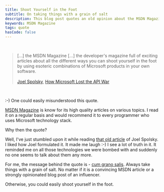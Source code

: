 ```yaml
---
title: Shoot Yourself in the Foot
subtitle: On taking things with a grain of salt
description: This blog post quotes an old opinion about the MSDN Magazine. It reminds you to always take things with a grain of salt.
keywords: MSDN Magazine
tags: quote
hasCode: false
---
```

&nbsp;

> [...] the MSDN Magazine [...] the developer's magazine full of exciting articles about all the different ways you can shoot yourself in the foot by using esoteric combinations of Microsoft products in your own software.
<br/><br/>
>[Joel Spolsky](http://www.joelonsoftware.com/AboutMe.html), [How Microsoft Lost the API War](http://www.joelonsoftware.com/articles/APIWar.html)

&nbsp;

:-) One could easily misunderstood this quote.

[MSDN Magazine](https://msdn.microsoft.com/en-us/magazine/) is know for its high quality articles on various topics. I read it on a regular basis and would recommend it to every programmer who uses Microsoft technology stack.

Why then the quote?

Well, I've just stumbled upon it while reading [that old article](http://www.joelonsoftware.com/articles/APIWar.html) of Joel Spolsky. I liked how Joel formulated it. It made me laugh :-) I see a lot of truth in it. It reminded me on all those technologies we were bombed with and suddenly no one seems to talk about them any more.

For me, the message behind the quote is - [cum grano salis](http://en.wikipedia.org/wiki/Grain_of_salt). Always take things with a grain of salt. No matter if it is a convincing MSDN article or a strongly opinionated blog post of an influencer.

Otherwise, you could easily shoot yourself in the foot.